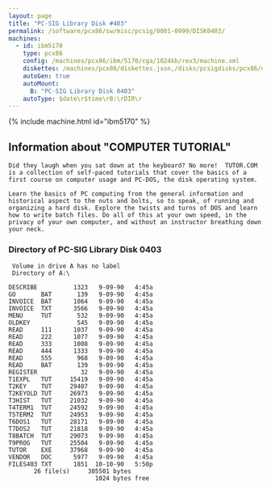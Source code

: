 ```yaml
---
layout: page
title: "PC-SIG Library Disk #403"
permalink: /software/pcx86/sw/misc/pcsig/0001-0999/DISK0403/
machines:
  - id: ibm5170
    type: pcx86
    config: /machines/pcx86/ibm/5170/cga/1024kb/rev3/machine.xml
    diskettes: /machines/pcx86/diskettes.json,/disks/pcsigdisks/pcx86/diskettes.json
    autoGen: true
    autoMount:
      B: "PC-SIG Library Disk 0403"
    autoType: $date\r$time\rB:\rDIR\r
---
```


{% include machine.html id="ibm5170" %}

## Information about "COMPUTER TUTORIAL"

    Did they laugh when you sat down at the keyboard? No more!  TUTOR.COM
    is a collection of self-paced tutorials that cover the basics of a
    first course on computer usage and PC-DOS, the disk operating system.
    
    Learn the basics of PC computing from the general information and
    historical aspect to the nuts and bolts, so to speak, of running and
    organizing a hard disk. Explore the twists and turns of DOS and learn
    how to write batch files. Do all of this at your own speed, in the
    privacy of your own computer, and without an instructor breathing down
    your neck.

### Directory of PC-SIG Library Disk 0403

     Volume in drive A has no label
     Directory of A:\

    DESCRIBE          1323   9-09-90   4:45a
    GO       BAT       139   9-09-90   4:45a
    INVOICE  BAT      1064   9-09-90   4:45a
    INVOICE  TXT      3566   9-09-90   4:45a
    MENU     TUT       532   9-09-90   4:45a
    OLDKEY             545   9-09-90   4:45a
    READ     111      1037   9-09-90   4:45a
    READ     222      1077   9-09-90   4:45a
    READ     333      1008   9-09-90   4:45a
    READ     444      1333   9-09-90   4:45a
    READ     555       968   9-09-90   4:45a
    READ     BAT       139   9-09-90   4:45a
    REGISTER            32   9-09-90   4:45a
    T1EXPL   TUT     15419   9-09-90   4:45a
    T2KEY    TUT     29407   9-09-90   4:45a
    T2KEYOLD TUT     26973   9-09-90   4:45a
    T3HIST   TUT     21032   9-09-90   4:45a
    T4TERM1  TUT     24592   9-09-90   4:45a
    T5TERM2  TUT     24953   9-09-90   4:45a
    T6DOS1   TUT     28171   9-09-90   4:45a
    T7DOS2   TUT     21818   9-09-90   4:45a
    T8BATCH  TUT     29073   9-09-90   4:45a
    T9PROG   TUT     25504   9-09-90   4:45a
    TUTOR    EXE     37968   9-09-90   4:45a
    VENDOR   DOC      5977   9-09-90   4:45a
    FILES403 TXT      1851  10-10-90   5:50p
           26 file(s)     305501 bytes
                            1024 bytes free
